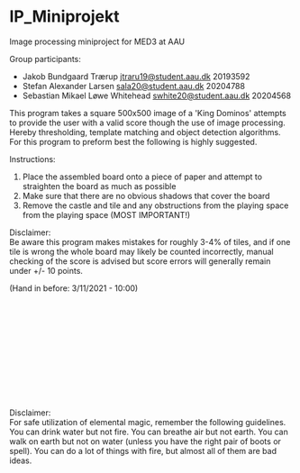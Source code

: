 # IP_Miniprojekt
Image processing miniproject for MED3 at AAU

Group participants: 
- Jakob Bundgaard Trærup			jtraru19@student.aau.dk		20193592
- Stefan Alexander Larsen			sala20@student.aau.dk		20204788
- Sebastian Mikael Løwe Whitehead		swhite20@student.aau.dk		20204568

This program takes a square 500x500 image of a 'King Dominos' attempts to provide the user with a valid score though the
use of image processing. Hereby thresholding, template matching and object detection algorithms. For this program to 
preform best the following is highly suggested.

Instructions:
1. Place the assembled board onto a piece of paper and attempt to straighten the board as much as possible
2. Make sure that there are no obvious shadows that cover the board
3. Remove the castle and tile and any obstructions from the playing space from the playing space (MOST IMPORTANT!)

Disclaimer: \
Be aware this program makes mistakes for roughly 3-4% of tiles, and if one tile is wrong the whole board may likely be
counted incorrectly, manual checking of the score is advised but score errors will generally remain under 
+/- 10 points.

(Hand in before: 3/11/2021 - 10:00)
\
\
\
\
\
\
\
\
\
\
\
\
\
Disclaimer:\
For safe utilization of elemental magic, remember the following guidelines. You can drink water but not fire. You can breathe air but not earth. You can walk on earth but not on
water (unless you have the right pair of boots or spell). You can do a lot of things with fire, but almost all of them are bad ideas.
